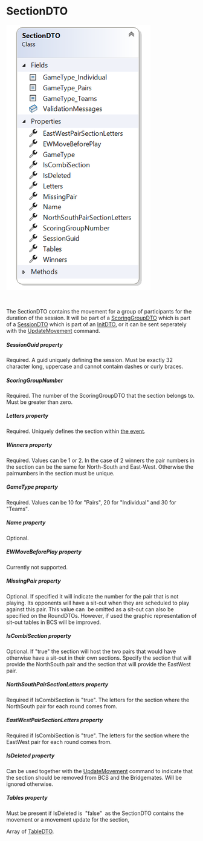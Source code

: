 # SectionDTO

![Image](<lib/SectionDTO 1.png>)

&nbsp;

The SectionDTO contains the movement for a group of participants for the duration of the session. It will be part of a [ScoringGroupDTO](<ScoringGroupDTO.md>) which is part of a [SessionDTO](<SessionDTO.md>) which is part of an [InitDTO](<InitDTO.md>), or it can be sent seperately with the [UpdateMovement](<Overviewofcommunication.md#OverviewOfCommands>) command.

##### SessionGuid property

Required. A guid uniquely defining the session. Must be exactly 32 character long, uppercase and cannot contaim dashes or curly braces.

##### ScoringGroupNumber

Required. The number of the ScoringGroupDTO that the section belongs to. Must be greater than zero.

##### Letters property

Required. Uniquely defines the section within [the event](<Explanationofusedterms.md>).

##### Winners property

Required. Values can be 1 or 2. In the case of 2 winners the pair numbers in the section can be the same for North-South and East-West. Otherwise the pairnumbers in the section must be unique.

##### GameType property

Required. Values can be 10 for "Pairs", 20 for "Individual" and 30 for "Teams".

##### Name property

Optional.

##### EWMoveBeforePlay property

Currently not supported.

##### MissingPair property

Optional. If specified it will indicate the number for the pair that is not playing. Its opponents will have a sit-out when they are scheduled to play against this pair. This value can&nbsp; be omitted as a sit-out can also be specified on the RoundDTOs. However, if used the graphic representation of sit-out tables in BCS will be improved.

##### IsCombiSection property

Optional. If "true" the section will host the two pairs that would have otherwise have a sit-out in their own sections. Specify the section that will provide the NorthSouth pair and the section that will provide the EastWest pair.

##### NorthSouthPairSectionLetters property

Required if IsCombiSection is "true". The letters for the section where the NorthSouth pair for each round comes from.

##### EastWestPairSectionLetters property

Required if IsCombiSection is "true". The letters for the section where the EastWest pair for each round comes from.

##### IsDeleted property

Can be used together with the [UpdateMovement](<Overviewofcommunication.md#OverviewOfCommands>) command to indicate that the section should be removed from BCS and the Bridgemates. Will be ignored otherwise.

##### Tables property

Must be present if IsDeleted is&nbsp; "false"&nbsp; as the SectionDTO contains the movement or a movement update for the section,

Array of [TableDTO](<TableDTO.md>).

